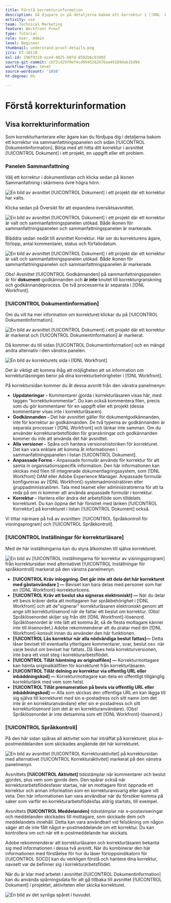 ```yaml
---
title: Förstå korrekturinformation
description: Gå djupare in på detaljerna bakom ett korrektur i [!DNL  Workfront] genom sammanfattningspanelen och sidan [!UICONTROL Dokumentinformation].
activity: use
team: Technical Marketing
feature: Workfront Proof
type: Tutorial
role: User, Admin
level: Beginner
thumbnail: understand-proof-details.png
jira: KT-10110
exl-id: 196f9318-eced-4825-b0fd-8592b6cb3403
source-git-commit: cb72c429f0ef4cd9945282876aa49189dab1bd96
workflow-type: tm+mt
source-wordcount: '1038'
ht-degree: 0%

---
```


# Förstå korrekturinformation

## Visa korrekturinformation

Som korrekturhanterare eller ägare kan du fördjupa dig i detaljerna bakom ett korrektur via sammanfattningspanelen och sidan [!UICONTROL Dokumentinformation]. Börja med att hitta ditt korrektur i avsnittet [!UICONTROL Dokument] i ett projekt, en uppgift eller ett problem.

### Panelen Sammanfattning

Välj ett korrektur i dokumentlistan och klicka sedan på ikonen Sammanfattning i skärmens övre högra hörn.

![En bild av avsnittet [!UICONTROL Dokument] i ett projekt där ett korrektur har valts.](assets/document-summary-1.png)

Klicka sedan på Översikt för att expandera översiktsavsnittet.

![En bild av avsnittet [!UICONTROL Dokument] i ett projekt där ett korrektur är valt och sammanfattningspanelen utökad. Både ikonen för sammanfattningspanelen och sammanfattningspanelen är markerade.](assets/document-summary-2.png)

Bläddra sedan nedåt till avsnittet Korrektur. Här ser du korrekturens ägare, förlopp, antal kommentarer, status och förfallodatum.

![En bild av avsnittet [!UICONTROL Dokument] i ett projekt där ett korrektur är valt och sammanfattningspanelen utökad. Både ikonen för sammanfattningspanelen och sammanfattningspanelen är markerade.](assets/document-summary-3.png)

Obs! Avsnittet [!UICONTROL Godkännanden] på sammanfattningspanelen är för **dokument**-godkännanden och **är inte** knutet till korrekturgranskning och godkännandeprocess. De två processerna är separata i [!DNL Workfront].

### [!UICONTROL Dokumentinformation]

Om du vill ha mer information om korrekturet klickar du på [!UICONTROL Dokumentinformation].

![En bild av avsnittet [!UICONTROL Dokument] i ett projekt där ett korrektur är markerat och [!UICONTROL Dokumentinformation] är markerat.](assets/document-summary-4.png)

Då kommer du till sidan [!UICONTROL Dokumentinformation] och en mängd andra alternativ i den vänstra panelen.

![En bild av korrekturets sida i [!DNL  Workfront].](assets/document-details.png)

Det är viktigt att komma ihåg att möjligheten att se information om korrekturläsningen beror på dina korrekturbehörigheter i [!DNL Workfront].

På korrektursidan kommer du åt dessa avsnitt från den vänstra panelmenyn:

* **Uppdateringar -** Kommentarer gjorda i korrekturläsaren visas här, med taggen &quot;korrekturkommentar&quot;. Du kan också kommentera filen, precis som du gör kommentarer för en uppgift eller ett projekt (dessa kommentarer visas inte i korrekturläsaren).
* **Godkännanden -** Det här avsnittet gäller för dokumentgodkännanden, inte för korrektur av godkännanden. De två typerna av godkännanden är separata processer i [!DNL Workfront] och länkar inte samman. Om du använder korrekturarbetsflöden för granskningar och godkännanden kommer du inte att använda det här avsnittet.
* **Alla versioner -** Spåra och hantera versionshistoriken för korrekturet. Det kan vara enklare att komma åt informationen i sammanfattningspanelen i listan [!UICONTROL Dokument].
* **Anpassade Forms -** Anpassade formulär används för korrektur för att samla in organisationsspecifik information. Den här informationen kan skickas med filen till integrerade dokumentlagringssystem, som [!DNL Workfront] DAM eller Adobe Experience Manager. Anpassade formulär konfigureras av [!DNL Workfront]-systemadministratören eller gruppadministratören. Tala med teamet eller administratörerna för att ta reda på om ni kommer att använda anpassade formulär i korrektur.
* **Korrektur -** Hantera eller ändra det arbetsflöde som tilldelats korrekturet. Du kan öppna det här fönstret med länken [!UICONTROL Korrektur] på korrekturet i listan [!UICONTROL Dokument] också.

Vi tittar närmare på två av avsnitten: [!UICONTROL Språkkontroll för visningsprogram] och [!UICONTROL Språkkontroll].

### [!UICONTROL Inställningar för korrekturläsare]

Med de här inställningarna kan du styra åtkomsten till själva korrekturet.

![En bild av [!UICONTROL inställningarna för korrektur av visningsprogram] från korrektursidan med alternativet [!UICONTROL Inställningar för språkkontroll] markerat på den vänstra panelmenyn.](assets/proofing-settings-on-details-page.png)

* **[!UICONTROL Kräv inloggning. Det går inte att dela det här korrekturet med gästanvändare ] —** Beviset kan bara delas med personer som har en [!DNL Workfront]-korrekturlicens.
* **[!UICONTROL Kräv att beslut ska signeras elektroniskt] —** När du delar ett bevis kräver detta att mottagaren har språkbehörighet i [!DNL Workfront] och att de&quot;signerar&quot; korrekturläsaren elektroniskt genom att ange sitt korrekturlösenord när de fattar ett beslut om korrektur. (Obs! Språklösenordet skiljer sig från ditt [!DNL Workfront]-lösenord. Språklösenordet är inte lätt att komma åt, så de flesta mottagare känner inte till lösenordet.) Adobe rekommenderar att du pratar med din [!DNL Workfront]-konsult innan du använder den här funktionen.
* **[!UICONTROL Lås korrektur när alla nödvändiga beslut fattas]—** Detta låser beviset till eventuella ytterligare kommentarer, svar, beslut osv. när varje beslut om beviset har fattats. Då låses hela korrekturversionen, inte bara ett visst steg i korrekturarbetsflödet.
* **[!UICONTROL Tillåt hämtning av originalfilen] —** Korrekturmottagare kan hämta originalkällfilen för korrekturet från korrekturläsaren.
* **[!UICONTROL Tillåt delning av korrektur via offentlig URL eller inbäddningskod] —** Korrekturmottagare kan dela en offentligt tillgänglig korrekturlänk med vem som helst.
* **[!UICONTROL Tillåt prenumeration på bevis via offentlig URL eller inbäddningskod] —** Alla som skickas den offentliga URL:en kan lägga till sig själva till korrekturet med sin e-postadress och sitt namn (om det inte är en korrekturanvändare) eller sin e-postadress och sitt korrekturlösenord (om det är en korrekturanvändare). (Obs! Språklösenordet är inte detsamma som ett [!DNL Workfront]-lösenord.)


### [!UICONTROL Språkkontroll]

På den här sidan spåras all aktivitet som har inträffat på korrekturet, plus e-postmeddelanden som skickades angående det här korrekturet.

![En bild av avsnittet [!UICONTROL Korrekturaktivitet] på korrektursidan med alternativet [!UICONTROL Korrekturaktivitet] markerat på den vänstra panelmenyn.](assets/proofing-activity-in-details.png)

Avsnittets **[!UICONTROL Aktivitet]** tidsstämplar när kommentarer och beslut gjordes, plus vem som gjorde dem. Den spårar också när korrekturarbetsflödesfaser startas, när en mottagare först öppnade ett korrektur och annan information som en korrekturansvarig eller ägare vill veta. Den här informationen kan vara användbar när du försöker komma på saker som varför en korrekturarbetsflödesfas aldrig startats, till exempel.

Avsnittets **[!UICONTROL Meddelanden]** tidsstämplar när e-postaviseringar och meddelanden skickades till mottagare, som skickade dem och meddelandets innehåll. Detta kan vara användbart vid felsökning om någon säger att de inte fått något e-postmeddelande om ett korrektur. Du kan kontrollera om och när ett e-postmeddelande har skickats.

Adobe rekommenderar att korrekturläsaren och korrekturläsaren bekanta sig med informationen i dessa två avsnitt. När du kombinerar den här informationen med förståelse för hur du läser förloppsindikatorn för [!UICONTROL SOCD] kan du verkligen förstå och hantera dina korrektur, oavsett var de befinner sig i korrekturarbetsflödet.

När du är klar med arbetet i avsnittet [!UICONTROL Dokumentinformation] kan du använda spårningsdata för att gå tillbaka till avsnittet [!UICONTROL Dokument] i projektet, aktiviteten eller skicka korrekturet.

![En bild av det synliga spåret i huvudet.](assets/proof-breadcrumb.png)

<!--
#### Learn more
* [!UICONTROL Document details] overview
* Add a custom form to a document
* Request document approvals
* Summary for documents overview
* View activity on a proof within [!DNL Workfront]
-->
